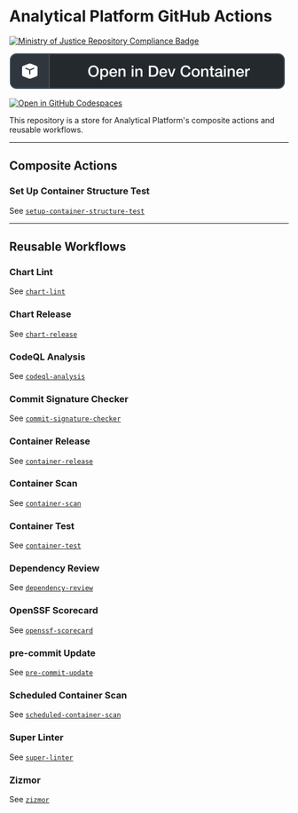 # Analytical Platform GitHub Actions

[![Ministry of Justice Repository Compliance Badge](https://github-community.service.justice.gov.uk/repository-standards/api/analytical-platform-github-actions/badge)](https://github-community.service.justice.gov.uk/repository-standards/analytical-platform-github-actions)

[![Open in Dev Container](https://raw.githubusercontent.com/ministryofjustice/.devcontainer/refs/heads/main/contrib/badge.svg)](https://vscode.dev/redirect?url=vscode://ms-vscode-remote.remote-containers/cloneInVolume?url=https://github.com/ministryofjustice/analytical-platform-github-actions)

[![Open in GitHub Codespaces](https://github.com/codespaces/badge.svg)](https://codespaces.new/ministryofjustice/analytical-platform-github-actions)

This repository is a store for Analytical Platform's composite actions and reusable workflows.

---

## Composite Actions

### Set Up Container Structure Test

See [`setup-container-structure-test`](/setup-container-structure-test/README.md)

---

## Reusable Workflows

### Chart Lint

See [`chart-lint`](/docs/usage/workflows/chart-lint.md)

### Chart Release

See [`chart-release`](/docs/usage/workflows/chart-release.md)

### CodeQL Analysis

See [`codeql-analysis`](/docs/usage/workflows/codeql-analysis.md)

### Commit Signature Checker

See [`commit-signature-checker`](/docs/usage/workflows/commit-signature-checker.md)

### Container Release

See [`container-release`](/docs/usage/workflows/container-release.md)

### Container Scan

See [`container-scan`](/docs/usage/workflows/container-scan.md)

### Container Test

See [`container-test`](/docs/usage/workflows/container-test.md)

### Dependency Review

See [`dependency-review`](/docs/usage/workflows/dependency-review.md)

### OpenSSF Scorecard

See [`openssf-scorecard`](/docs/usage/workflows/openssf-scorecard.md)

### pre-commit Update

See [`pre-commit-update`](/docs/usage/workflows/pre-commit-update.md)

### Scheduled Container Scan

See [`scheduled-container-scan`](/docs/usage/workflows/scheduled-container-scan.md)

### Super Linter

See [`super-linter`](/docs/usage/workflows/super-linter.md)

### Zizmor

See [`zizmor`](/docs/usage/workflows/zizmor.md)
